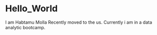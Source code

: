 # Hello_World
I am Habtamu Molla Recently moved to the us. Currently i am in a data analytic bootcamp.
